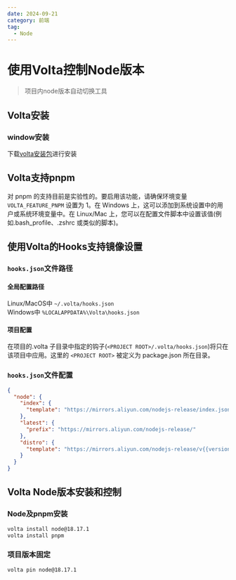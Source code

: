 ```yaml
---
date: 2024-09-21
category: 前端
tag:
  - Node
---
```


# 使用Volta控制Node版本

> 项目内node版本自动切换工具

## Volta安装

### window安装

下载[volta安装包](https://github.com/volta-cli/volta/releases)进行安装

## Volta支持pnpm

对 pnpm 的支持目前是实验性的。要启用该功能，请确保环境变量 `VOLTA_FEATURE_PNPM` 设置为 1。在 Windows 上，这可以添加到系统设置中的用户或系统环境变量中。在 Linux/Mac 上，您可以在配置文件脚本中设置该值(例如.bash_profile、.zshrc 或类似的脚本)。

## 使用Volta的Hooks支持镜像设置

### `hooks.json`文件路径

#### 全局配置路径

Linux/MacOS中 `~/.volta/hooks.json`  
Windows中 `%LOCALAPPDATA%\Volta\hooks.json`

#### 项目配置

在项目的.volta 子目录中指定的钩子(`<PROJECT ROOT>/.volta/hooks.json`)将只在该项目中应用。这里的 `<PROJECT ROOT>` 被定义为 package.json 所在目录。

### `hooks.json`文件配置

```json
{
  "node": {
    "index": {
      "template": "https://mirrors.aliyun.com/nodejs-release/index.json"
    },
    "latest": {
      "prefix": "https://mirrors.aliyun.com/nodejs-release/"
    },
    "distro": {
      "template": "https://mirrors.aliyun.com/nodejs-release/v{{version}}/{{filename}}"
    }
  }
}
```

## Volta Node版本安装和控制

### Node及pnpm安装

```bash
volta install node@18.17.1
volta install pnpm
```

### 项目版本固定

```bash
volta pin node@18.17.1
```
